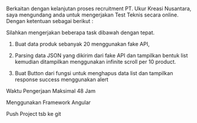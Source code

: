 Berkaitan dengan kelanjutan proses recruitment PT. Ukur Kreasi Nusantara, saya mengundang anda untuk mengerjakan Test Teknis secara online. Dengan ketentuan sebagai berikut :

Silahkan mengerjakan beberapa task dibawah dengan tepat.

1. Buat data produk sebanyak 20 menggunakan fake API,

2. Parsing data JSON yang dikirim dari fake API dan tampilkan bentuk list kemudian ditampilkan menggunakan infinite scroll per 10 product.

3. Buat Button dari fungsi untuk menghapus data list dan tampilkan response success menggunakan alert

 Waktu Pengerjaan Maksimal 48 Jam

Menggunakan Framework Angular

Push Project tsb ke git